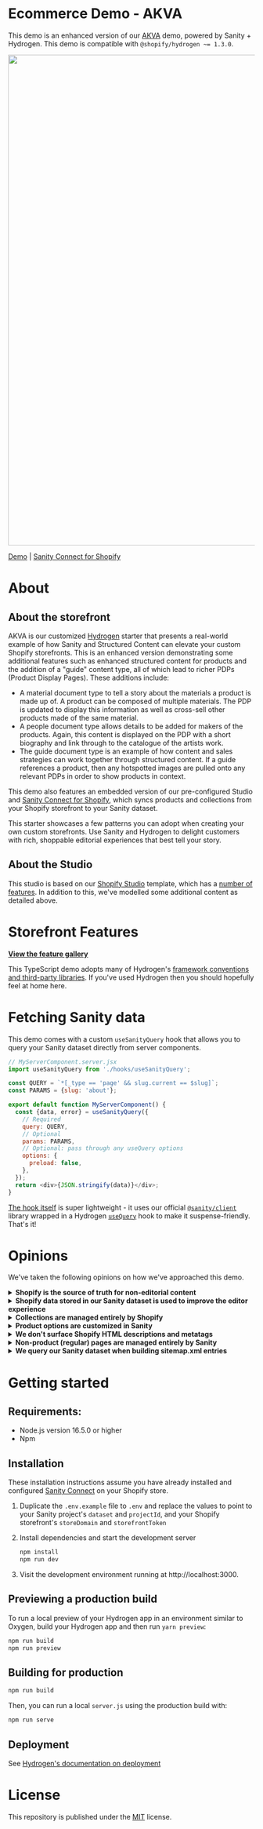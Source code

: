 # Ecommerce Demo - AKVA

This demo is an enhanced version of our [AKVA][standard-akva] demo, powered by Sanity + Hydrogen. This demo is compatible with `@shopify/hydrogen ~= 1.3.0`.

<img src="https://user-images.githubusercontent.com/209129/173065853-77b26be2-dd15-4b4d-8164-850e70247b88.png" width="1000" />

[Demo][hydrogen-sanity-demo] | [Sanity Connect for Shopify][sanity-connect]

# About

## About the storefront

AKVA is our customized [Hydrogen][hydrogen-github] starter that presents a real-world example of how Sanity and Structured Content can elevate your custom Shopify storefronts. This is an enhanced version demonstrating some additional features such as enhanced structured content for products and the addition of a "guide" content type, all of which lead to richer PDPs (Product Display Pages). These additions include:

- A material document type to tell a story about the materials a product is made up of. A product can be composed of multiple materials. The PDP is updated to display this information as well as cross-sell other products made of the same material.
- A people document type allows details to be added for makers of the products. Again, this content is displayed on the PDP with a short biography and link through to the catalogue of the artists work.
- The guide document type is an example of how content and sales strategies can work together through structured content. If a guide references a product, then any hotspotted images are pulled onto any relevant PDPs in order to show products in context.

This demo also features an embedded version of our pre-configured Studio and [Sanity Connect for Shopify][sanity-connect], which syncs products and collections from your Shopify storefront to your Sanity dataset.

This starter showcases a few patterns you can adopt when creating your own custom storefronts. Use Sanity and Hydrogen to delight customers with rich, shoppable editorial experiences that best tell your story.

## About the Studio

This studio is based on our [Shopify Studio][standard-studio] template, which has a [number of features][standard-studio-features]. In addition to this, we've modelled some additional content as detailed above.

# Storefront Features

**[View the feature gallery][about]**

This TypeScript demo adopts many of Hydrogen's [framework conventions and third-party libraries][hydrogen-framework]. If you've used Hydrogen then you should hopefully feel at home here.

# Fetching Sanity data

This demo comes with a custom `useSanityQuery` hook that allows you to query your Sanity dataset directly from server components.

```js
// MyServerComponent.server.jsx
import useSanityQuery from './hooks/useSanityQuery';

const QUERY = `*[_type == 'page' && slug.current == $slug]`;
const PARAMS = {slug: 'about'};

export default function MyServerComponent() {
  const {data, error} = useSanityQuery({
    // Required
    query: QUERY,
    // Optional
    params: PARAMS,
    // Optional: pass through any useQuery options
    options: {
      preload: false,
    },
  });
  return <div>{JSON.stringify(data)}</div>;
}
```

[The hook itself][use-sanity-query-hook] is super lightweight - it uses our official [`@sanity/client`][sanity-js-client] library wrapped in a Hydrogen [`useQuery`][hydrogen-use-query] hook to make it suspense-friendly. That's it!

# Opinions

We've taken the following opinions on how we've approached this demo.

<details>
<summary><strong>Shopify is the source of truth for non-editorial content</strong></summary>

- For products, this includes titles, handles, variant images and product options.
- For collections, this includes titles and collection images.

</details>

<details>
<summary><strong>Shopify data stored in our Sanity dataset is used to improve the editor experience</strong></summary>

- This allows us to display things like product status, prices and even inventory levels right in our Sanity Studio.
- Our application always fetches from Shopify's Storefront API at runtime to ensure we have the freshest data possible, especially important when dealing with fast-moving inventory.

</details>

<details>
<summary><strong>Collections are managed entirely by Shopify</strong></summary>

- Shopify is used to handle collection rules and sort orders. Sanity is used to enhance the content displayed on the storefront.

</details>

<details>
<summary><strong>Product options are customized in Sanity</strong></summary>

- Data added to specific product options (for example, associating a hex value with the color 'Red', or a string value with the Poster size 'A2') is done in Sanity.
- We treat this quite simply and manage these in a dedicated field within the `Settings` section of our studio. We also make sure to query this field whenever querying products in our Sanity dataset.
- This could alternatively be managed with Shopify's metatags.

</details>

<details>
<summary><strong>We don't surface Shopify HTML descriptions and metatags</strong></summary>

- For this demo, Shopify tags are used purely as a non-visual organizational tool (to drive automated collections) and we use Portable Text over Shopify's description HTML field. However, Hydrogen makes it very easy to surface these in your application if needed.

</details>

<details>
<summary><strong>Non-product (regular) pages are managed entirely by Sanity</strong></summary>

- Shopify pages and blog posts (associated with the Online Store) channel aren't used in this demo. A dedicated `page` document type in Sanity has been created for this purpose.

</details>

<details>
<summary><strong>We query our Sanity dataset when building sitemap.xml entries</strong></summary>

- We use Sanity as the source of truth when determining whether a product or collection page is _visible_.
- This gives us the flexibility to add custom logic to control whether certain pages should be visible or not. For example, if you wanted to hide product pages within a specific date range, or hide collections that didn't have any editorial modules assigned to them.

</details>

# Getting started

## Requirements:

- Node.js version 16.5.0 or higher
- Npm

## Installation

These installation instructions assume you have already installed and configured [Sanity Connect][sanity-connect] on your Shopify store.

1.  Duplicate the `.env.example` file to `.env` and replace the values to point to your Sanity project's `dataset` and `projectId`, and your Shopify storefront's `storeDomain` and `storefrontToken`

2.  Install dependencies and start the development server

    ```bash
    npm install
    npm run dev
    ```

3.  Visit the development environment running at http://localhost:3000.

## Previewing a production build

To run a local preview of your Hydrogen app in an environment similar to Oxygen, build your Hydrogen app and then run `yarn preview`:

```bash
npm run build
npm run preview
```

## Building for production

```bash
npm run build
```

Then, you can run a local `server.js` using the production build with:

```bash
npm run serve
```

## Deployment

See [Hydrogen's documentation on deployment][hydrogen-framework-deployment]

# License

This repository is published under the [MIT][license] license.

[standard-akva]: https://github.com/sanity-io/hydrogen-sanity-demo
[standard-studio]: https://github.com/sanity-io/sanity-shopify-studio
[standard-studio-features]: https://github.com/sanity-io/sanity-shopify-studio/blob/main/docs/features.md
[about]: https://demo-ecommerce.sanity.build/pages/about
[hydrogen-sanity-demo]: https://demo-ecommerce.sanity.build/
[hydrogen-github]: https://github.com/Shopify/hydrogen
[hydrogen-framework]: https://shopify.dev/api/hydrogen/framework
[hydrogen-framework-deployment]: https://shopify.dev/custom-storefronts/hydrogen/deployment
[hydrogen-product-components]: https://shopify.dev/api/hydrogen/components/product-variant
[hydrogen-use-query]: https://shopify.dev/api/hydrogen/hooks/global/usequery
[license]: https://github.com/sanity-io/sanity/blob/next/LICENSE
[sanity-connect]: https://www.sanity.io/docs/sanity-connect-for-shopify
[sanity-js-client]: https://www.sanity.io/docs/js-client
[sanity-portable-text]: https://www.sanity.io/guides/introduction-to-portable-text
[sanity-structured-content-patterns]: https://www.sanity.io/guides/structured-content-patterns-for-e-commerce
[shopify-storefront-api]: https://shopify.dev/api/storefront
[shopify-analytics]: https://shopify.dev/api/hydrogen/components/framework/shopifyanalytics
[use-sanity-query-hook]: ./src/hooks/useSanityQuery.ts
